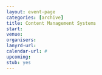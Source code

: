 ```yaml
---
layout: event-page
categories: [archive]
title: Content Management Systems
start: 
venue: 
organisers: 
lanyrd-url: 
calendar-url: #
upcoming:  
stub: yes
---
```


